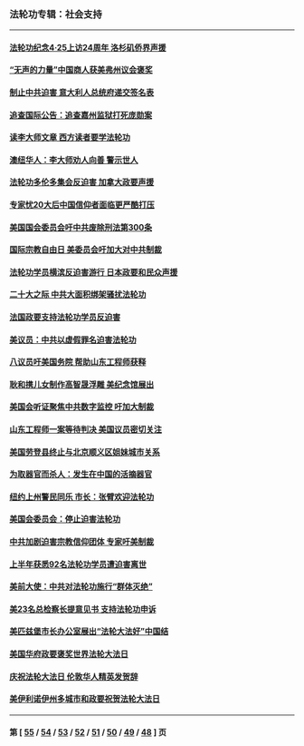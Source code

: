 ### 法轮功专辑：社会支持
---
#### [法轮功纪念4·25上访24周年 洛杉矶侨界声援](../../pages/nf4386/n13978796.md?05010430) 
#### [“无声的力量”中国商人获美弗州议会褒奖](../../pages/nf4386/n13941208.md?05010430) 
#### [制止中共迫害 意大利人总统府递交签名表](../../pages/nf4386/n13933726.md?05010430) 
#### [追查国际公告：追查嘉州监狱打死庞勋案](../../pages/nf4386/n13933461.md?05010430) 
#### [读李大师文章 西方读者要学法轮功](../../pages/nf4386/n13925142.md?05010430) 
#### [澳纽华人：李大师劝人向善 警示世人](../../pages/nf4386/n13924146.md?05010430) 
#### [法轮功多伦多集会反迫害 加拿大政要声援](../../pages/nf4386/n13881303.md?05010430) 
#### [专家忧20大后中国信仰者面临更严酷打压](../../pages/nf4386/n13874993.md?05010430) 
#### [美国国会委员会吁中共废除刑法第300条](../../pages/nf4386/n13868121.md?05010430) 
#### [国际宗教自由日 美委员会吁加大对中共制裁](../../pages/nf4386/n13855021.md?05010430) 
#### [法轮功学员横滨反迫害游行 日本政要和民众声援](../../pages/nf4386/n13847132.md?05010430) 
#### [二十大之际 中共大面积绑架骚扰法轮功](../../pages/nf4386/n13846381.md?05010430) 
#### [法国政要支持法轮功学员反迫害](../../pages/nf4386/n13841970.md?05010430) 
#### [美议员：中共以虚假罪名迫害法轮功](../../pages/nf4386/n13841083.md?05010430) 
#### [八议员吁美国务院 帮助山东工程师获释](../../pages/nf4386/n13836379.md?05010430) 
#### [耿和携儿女制作高智晟浮雕 美纪念馆展出](../../pages/nf4386/n13829624.md?05010430) 
#### [美国会听证聚焦中共数字监控 吁加大制裁](../../pages/nf4386/n13825083.md?05010430) 
#### [山东工程师一案等待判决 美国议员密切关注](../../pages/nf4386/n13815065.md?05010430) 
#### [美国劳登县终止与北京顺义区姐妹城市关系](../../pages/nf4386/n13811030.md?05010430) 
#### [为取器官而杀人：发生在中国的活摘器官](../../pages/nf4386/n13794731.md?05010430) 
#### [纽约上州警民同乐 市长：张臂欢迎法轮功](../../pages/nf4386/n13794375.md?05010430) 
#### [美国会委员会：停止迫害法轮功](../../pages/nf4386/n13788164.md?05010430) 
#### [中共加剧迫害宗教信仰团体 专家吁美制裁](../../pages/nf4386/n13780252.md?05010430) 
#### [上半年获悉92名法轮功学员遭迫害离世](../../pages/nf4386/n13772701.md?05010430) 
#### [美前大使：中共对法轮功施行“群体灭绝”](../../pages/nf4386/n13771705.md?05010430) 
#### [美23名总检察长提意见书 支持法轮功申诉](../../pages/nf4386/n13766596.md?05010430) 
#### [美匹兹堡市长办公室展出“法轮大法好”中国结](../../pages/nf4386/n13749721.md?05010430) 
#### [美国华府政要褒奖世界法轮大法日](../../pages/nf4386/n13743770.md?05010430) 
#### [庆祝法轮大法日 伦敦华人精英发贺辞](../../pages/nf4386/n13741593.md?05010430) 
#### [美伊利诺伊州多城市和政要祝贺法轮大法日](../../pages/nf4386/n13737149.md?05010430) 

---
#### 第 [ [55](./55.md?05010430) / [54](./54.md?05010430) / [53](./53.md?05010430) / [52](./52.md?05010430) / [51](./51.md?05010430) / [50](./50.md?05010430) / [49](./49.md?05010430) / [48](./48.md?05010430) ] 页
